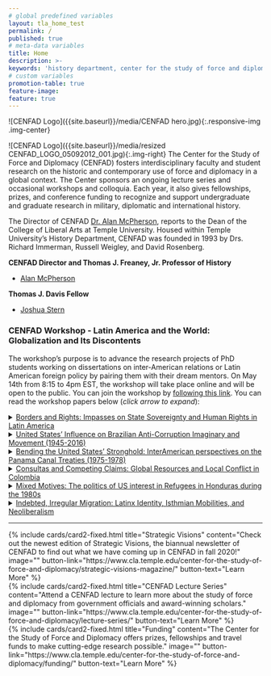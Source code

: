 ```yaml
---
# global predefined variables
layout: tla_home_test
permalink: /
published: true
# meta-data variables
title: Home
description: >-
keywords: 'history department, center for the study of force and diplomacy'
# custom variables
promotion-table: true
feature-image: 
feature: true
---
```

![CENFAD Logo]({{site.baseurl}}/media/CENFAD hero.jpg){:.responsive-img .img-center}

![CENFAD Logo]({{site.baseurl}}/media/resized CENFAD_LOGO_05092012_001.jpg){:.img-right}
The Center for the Study of Force and Diplomacy (CENFAD) fosters interdisciplinary faculty and student research on the historic and contemporary use of force and diplomacy in a global context. The Center sponsors an ongoing lecture series and occasional workshops and colloquia. Each year, it also gives fellowships, prizes, and conference funding to recognize and support undergraduate and graduate research in military, diplomatic and international history.

The Director of CENFAD [Dr. Alan McPherson](https://liberalarts.temple.edu/academics/faculty/mcpherson-alan), reports to the Dean of the College of Liberal Arts at Temple University. Housed within Temple University’s History Department, CENFAD was founded in 1993 by Drs. Richard Immerman, Russell Weigley, and David Rosenberg.

**CENFAD Director and Thomas J. Freaney, Jr. Professor of History**<br>
- [Alan McPherson](https://liberalarts.temple.edu/academics/faculty/mcpherson-alan)

**Thomas J. Davis Fellow**
- [Joshua Stern](mailto:tuj64084@temple.edu)

### CENFAD Workshop - Latin America and the World: Globalization and Its Discontents
The workshop’s purpose is to advance the research projects of PhD students working on dissertations on inter-American relations or Latin American foreign policy by pairing them with their dream mentors. On May 14th from 8:15 to 4pm EST, the workshop will take place online and will be open to the public. You can join the workshop by [following this link](https://temple.zoom.us/j/94935624119). You can read the workshop papers below (_*click arrow to expand*_):

<details>
  <summary><a href="https://drive.google.com/file/d/14vjV2mi_HgPYFP2-laMk5fbB-eUJaLOH/view" title="Borders and Rights: Impasses on State Sovereignty and Human Rights in Latin America">Borders and Rights: Impasses on State Sovereignty and Human Rights in Latin America</a>
</summary>
 <ul>
 <li><p>Author: Alexandre Quieroz, PhD student of Social History at the University of São Paulo</p></li> 
 <li><p> Mentor: Dr. Petra Goedde, Professor of History at Temple University</p></li>
</ul>
</details>

<details>
  <summary><a href="https://drive.google.com/file/d/1v9rrnjI8OmWnhtEJh2QIfVPmGxs8j70m/view" title="United States’ Influence on Brazilian Anti-Corruption Imaginary and Movement (1945-2016)">United States’ Influence on Brazilian Anti-Corruption Imaginary and Movement (1945-2016)</a>
</summary>
 <ul>
 <li><p>Fernando Miramontes, PhD student of History at PUC-São Paulo</p></li> 
 <li><p> Mentor: Dr. Robert Karl, Associate Professor of Arts and Humanities at Minerva Schools and Temple University</p></li>
</ul>
</details>

<details>
  <summary><a href="https://drive.google.com/file/d/1xo17HmWwhzhaWAT9oDWhpXq-Ss4PFJC8/view" title="Bending the United States’ Stronghold: InterAmerican perspectives on the Panama Canal Treaties (1975-1978)">Bending the United States’ Stronghold: InterAmerican perspectives on the Panama Canal Treaties (1975-1978)</a>
</summary>
 <ul>
 <li><p>Author: Maxime Minne, PhD student of History at George Washington University</p></li> 
 <li><p> Mentor: Dr. Mark Lawrence, Associate Professor of History and Director of the LBJ Library at UT-Austin</p></li>
</ul>
</details>

<details>
  <summary><a href="https://drive.google.com/file/d/1wG92BQxH4Ibullnjs7z3Wx2jVcmgI0p7/view?usp=sharing" title="Consultas and Competing Claims: Global Resources and Local Conflict in Colombia">Consultas and Competing Claims: Global Resources and Local Conflict in Colombia</a>
</summary>
 <ul>
 <li><p>Author: Jamie L. Shenk, PhD student of Sociology at Oxford University</p></li> 
 <li><p> Mentor: Dr. Alisha Holland, Associate Professor in the Government Department at Harvard University</p></li>
</ul>
</details>

<details>
  <summary><a href="https://drive.google.com/file/d/1IpGXOJF1LzHSJm4DkghVMVlp6Xkyl2SR/view" title="Mixed Motives: The politics of US interest in Refugees in Honduras during the 1980s">Mixed Motives: The politics of US interest in Refugees in Honduras during the 1980s</a>
</summary>
 <ul>
 <li><p>Author: Fionntan O’Hara, PhD student of History at the London School of Economics</p></li> 
 <li><p> Mentor: Dr. Jussi Hanhimaki, Professor of International History at the Graduate Institute of International and Development Studies, Geneva</p></li>
</ul>
</details>

<details>
  <summary><a href="https://drive.google.com/file/d/138WUrJYlXo47hc-1DEAjN4hJ50g8QcgH/view" title="Indebted, Irregular Migration: Latinx Identity, Isthmian Mobilities, and Neoliberalism">Indebted, Irregular Migration: Latinx Identity, Isthmian Mobilities, and Neoliberalism</a>
</summary>
 <ul>
 <li><p>Author: John Kennedy, PhD student of Romance Studies at Cornell University</p></li> 
 <li><p> Mentor: Dr. Hillel Soifer, Associate Professor of Political Science at Temple University</p></li>
</ul>
</details>

___

<div class="row row-wide">
  <div class="col m12 l4">{% include cards/card2-fixed.html
    title="Strategic Visions"
    content="Check out the newest edition of Strategic Visions, the biannual newsletter of CENFAD to find out what we have coming up in CENFAD in fall 2020!"
    image=""
    button-link="https://www.cla.temple.edu/center-for-the-study-of-force-and-diplomacy/strategic-visions-magazine/"
    button-text="Learn More" %}
  </div>
  <div class="row row-wide">
    <div class="col m12 l4">{% include cards/card2-fixed.html
      title="CENFAD Lecture Series"
      content="Attend a CENFAD lecture to learn more about the study of force and diplomacy from government officials and award-winning scholars."
      image=""
      button-link="https://www.cla.temple.edu/center-for-the-study-of-force-and-diplomacy/lecture-series/"
      button-text="Learn More" %}
    </div>
    <div class="row row-wide">
      <div class="col m12 l4">{% include cards/card2-fixed.html
        title="Funding"
        content="The Center for the Study of Force and Diplomacy offers prizes, fellowships and travel funds to make cutting-edge research possible."
        image=""
        button-link="https://www.cla.temple.edu/center-for-the-study-of-force-and-diplomacy/funding/"
        button-text="Learn More" %}
      </div>
</div>
